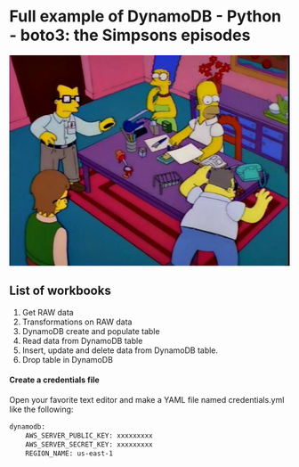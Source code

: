 # Full example of DynamoDB - Python - boto3: the Simpsons episodes

![Homer VS Bill Gates](https://github.com/simboli/DynamoDB-Simpsons-episodes-full-example/raw/main/00.Media/Homer.jpeg)

## List of workbooks
001. Get RAW data
002. Transformations on RAW data
003. DynamoDB create and populate table
004. Read data from DynamoDB table
005. Insert, update and delete data from DynamoDB table.
006. Drop table in DynamoDB


#### Create a credentials file
Open your favorite text editor and make a YAML file named credentials.yml like the following:

    dynamodb:
        AWS_SERVER_PUBLIC_KEY: xxxxxxxxx
        AWS_SERVER_SECRET_KEY: xxxxxxxxx
        REGION_NAME: us-east-1
